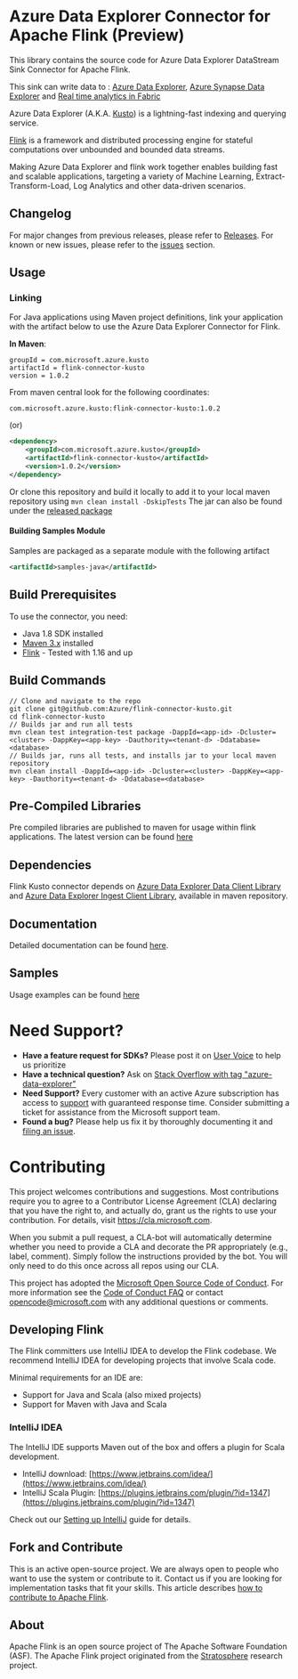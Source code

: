 # Azure Data Explorer Connector for Apache Flink (Preview)

This library contains the source code for Azure Data Explorer DataStream Sink Connector for Apache Flink.

This sink can write data to :
[Azure Data Explorer](https://docs.microsoft.com/en-us/azure/data-explorer),
[Azure Synapse Data Explorer](https://docs.microsoft.com/en-us/azure/synapse-analytics/data-explorer/data-explorer-overview) and
[Real time analytics in Fabric](https://learn.microsoft.com/en-us/fabric/real-time-analytics/overview)

Azure Data Explorer (A.K.A. [Kusto](https://azure.microsoft.com/services/data-explorer/)) is a lightning-fast indexing and querying service.

[Flink](https://flink.apache.org/) is a framework and distributed processing engine for stateful computations over unbounded and bounded data streams.

Making Azure Data Explorer and flink work together enables building fast and scalable applications, targeting a variety of Machine Learning, Extract-Transform-Load, Log Analytics and other data-driven scenarios.

## Changelog

For major changes from previous releases, please refer to [Releases](https://github.com/Azure/flink-connector-kusto/releases).
For known or new issues, please refer to the [issues](https://github.com/Azure/flink-connector-kusto/issues) section.

## Usage

### Linking

For Java applications using Maven project definitions, link your application with the artifact below to use the Azure Data Explorer Connector for Flink.

**In Maven**:
```
groupId = com.microsoft.azure.kusto
artifactId = flink-connector-kusto
version = 1.0.2
```

From maven central look for the following coordinates:
```
com.microsoft.azure.kusto:flink-connector-kusto:1.0.2
```
(or)
```xml
<dependency>
    <groupId>com.microsoft.azure.kusto</groupId>
    <artifactId>flink-connector-kusto</artifactId>
    <version>1.0.2</version>
</dependency>
```
Or clone this repository and build it locally to add it to your local maven repository using ```mvn clean install -DskipTests```
The jar can also be found under the [released package](https://github.com/Azure/flink-connector-kusto/releases)

#### Building Samples Module
Samples are packaged as a separate module with the following artifact

```xml
<artifactId>samples-java</artifactId>
```    

## Build Prerequisites
To use the connector, you need:

- Java 1.8 SDK installed
- [Maven 3.x](https://maven.apache.org/download.cgi) installed
- [Flink](https://flink.apache.org/)  - Tested with 1.16 and up

## Build Commands

```shell
// Clone and navigate to the repo
git clone git@github.com:Azure/flink-connector-kusto.git
cd flink-connector-kusto
// Builds jar and run all tests
mvn clean test integration-test package -DappId=<app-id> -Dcluster=<cluster> -DappKey=<app-key> -Dauthority=<tenant-d> -Ddatabase=<database>
// Builds jar, runs all tests, and installs jar to your local maven repository
mvn clean install -DappId=<app-id> -Dcluster=<cluster> -DappKey=<app-key> -Dauthority=<tenant-d> -Ddatabase=<database>
```

## Pre-Compiled Libraries
Pre compiled libraries are published to maven for usage within flink applications. 
The latest version can be found [here](https://search.maven.org/artifact/com.microsoft.azure.kusto/flink-connector-kusto)

## Dependencies
Flink Kusto connector depends on [Azure Data Explorer Data Client Library](https://mvnrepository.com/artifact/com.microsoft.azure.kusto/kusto-data)
and [Azure Data Explorer Ingest Client Library](https://mvnrepository.com/artifact/com.microsoft.azure.kusto/kusto-ingest),
available in maven repository.

## Documentation
Detailed documentation can be found [here](connector-core/docs).

## Samples
Usage examples can be found [here](samples-java)

# Need Support?

- **Have a feature request for SDKs?** Please post it on [User Voice](https://feedback.azure.com/forums/915733-azure-data-explorer) to help us prioritize
- **Have a technical question?** Ask on [Stack Overflow with tag "azure-data-explorer"](https://stackoverflow.com/questions/tagged/azure-data-explorer)
- **Need Support?** Every customer with an active Azure subscription has access to [support](https://docs.microsoft.com/azure/azure-supportability/how-to-create-azure-support-request) with guaranteed response time. Consider submitting a ticket for assistance from the Microsoft support team.
- **Found a bug?** Please help us fix it by thoroughly documenting it and [filing an issue](https://github.com/Azure/flink-connector-kusto/issues/new).

# Contributing

This project welcomes contributions and suggestions. Most contributions require you to agree to a
Contributor License Agreement (CLA) declaring that you have the right to, and actually do, grant us
the rights to use your contribution. For details, visit https://cla.microsoft.com.

When you submit a pull request, a CLA-bot will automatically determine whether you need to provide
a CLA and decorate the PR appropriately (e.g., label, comment). Simply follow the instructions
provided by the bot. You will only need to do this once across all repos using our CLA.

This project has adopted the [Microsoft Open Source Code of Conduct](https://opensource.microsoft.com/codeofconduct/).
For more information see the [Code of Conduct FAQ](https://opensource.microsoft.com/codeofconduct/faq/) or
contact [opencode@microsoft.com](mailto:opencode@microsoft.com) with any additional questions or comments.

## Developing Flink

The Flink committers use IntelliJ IDEA to develop the Flink codebase.
We recommend IntelliJ IDEA for developing projects that involve Scala code.

Minimal requirements for an IDE are:
* Support for Java and Scala (also mixed projects)
* Support for Maven with Java and Scala

### IntelliJ IDEA

The IntelliJ IDE supports Maven out of the box and offers a plugin for Scala development.

* IntelliJ download: [https://www.jetbrains.com/idea/](https://www.jetbrains.com/idea/)
* IntelliJ Scala Plugin: [https://plugins.jetbrains.com/plugin/?id=1347](https://plugins.jetbrains.com/plugin/?id=1347)

Check out our [Setting up IntelliJ](https://nightlies.apache.org/flink/flink-docs-master/flinkDev/ide_setup.html#intellij-idea) guide for details.

## Fork and Contribute

This is an active open-source project. We are always open to people who want to use the system or contribute to it.
Contact us if you are looking for implementation tasks that fit your skills.
This article describes [how to contribute to Apache Flink](https://flink.apache.org/contributing/how-to-contribute.html).


## About

Apache Flink is an open source project of The Apache Software Foundation (ASF).
The Apache Flink project originated from the [Stratosphere](http://stratosphere.eu) research project.
